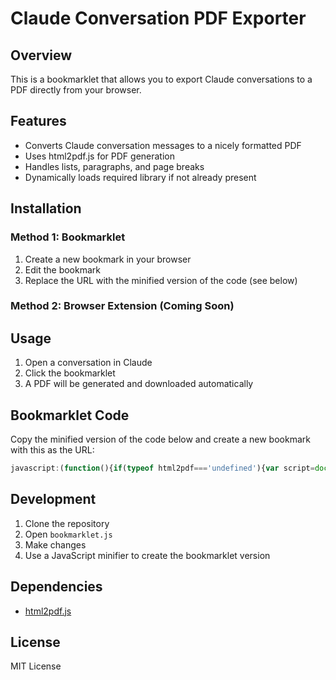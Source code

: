 # Claude Conversation PDF Exporter

## Overview
This is a bookmarklet that allows you to export Claude conversations to a PDF directly from your browser.

## Features
- Converts Claude conversation messages to a nicely formatted PDF
- Uses html2pdf.js for PDF generation
- Handles lists, paragraphs, and page breaks
- Dynamically loads required library if not already present

## Installation

### Method 1: Bookmarklet
1. Create a new bookmark in your browser
2. Edit the bookmark
3. Replace the URL with the minified version of the code (see below)

### Method 2: Browser Extension (Coming Soon)

## Usage
1. Open a conversation in Claude
2. Click the bookmarklet
3. A PDF will be generated and downloaded automatically

## Bookmarklet Code
Copy the minified version of the code below and create a new bookmark with this as the URL:

```javascript
javascript:(function(){if(typeof html2pdf==='undefined'){var script=document.createElement('script');script.src='https://cdnjs.cloudflare.com/ajax/libs/html2pdf.js/0.10.1/html2pdf.bundle.min.js';script.onload=initPDFExport;document.head.appendChild(script)}else{initPDFExport()}function processListElements(e){return e.querySelectorAll('ol, ul').forEach(list=>{list.style.paddingLeft='30px',list.style.marginLeft='15px',list.style.listStylePosition='outside','OL'===list.tagName?list.style.listStyleType='decimal':list.style.listStyleType='disc',list.querySelectorAll('li').forEach(li=>{li.style.marginBottom='10px',li.style.paddingLeft='10px',li.style.breakInside='avoid',li.style.pageBreakInside='avoid'})}),e.querySelectorAll('p').forEach(p=>{p.style.marginBottom='15px',p.style.lineHeight='1.5',p.style.breakInside='avoid',p.style.pageBreakInside='avoid'}),e}function initPDFExport(){const claudeMessages=Array.from(document.getElementsByClassName('font-claude-message'));if(0===claudeMessages.length)return void alert('No Claude responses found in the conversation.');const container=document.createElement('div');container.style.padding='20px',container.style.backgroundColor='white',container.style.fontFamily='Arial, sans-serif',container.style.fontSize='14px',container.style.color='#2D3748',claudeMessages.forEach((message,index)=>{const wrapper=document.createElement('div');wrapper.style.marginBottom='30px',wrapper.style.padding='20px',wrapper.style.borderBottom='1px solid #E2E8F0',wrapper.style.breakInside='avoid-page',wrapper.style.pageBreakInside='avoid';const messageNumber=document.createElement('div');messageNumber.style.fontSize='16px',messageNumber.style.fontWeight='bold',messageNumber.style.color='#4A5568',messageNumber.style.marginBottom='15px',messageNumber.textContent=`Response #${index+1}`;const messageClone=message.cloneNode(!0),processedMessage=processListElements(messageClone);wrapper.appendChild(messageNumber),wrapper.appendChild(processedMessage),container.appendChild(wrapper)});const opt={margin:[20,20,20,20],filename:'claude-responses.pdf',image:{type:'jpeg',quality:.98},html2canvas:{scale:2,useCORS:!0,logging:!1,scrollY:-window.scrollY,windowHeight:document.documentElement.offsetHeight},jsPDF:{unit:'mm',format:'a4',orientation:'portrait'},pagebreak:{mode:['avoid-all','css','legacy']}};html2pdf().from(container).set(opt).save().then(()=>console.log('PDF generated successfully!')).catch(err=>{console.error('Error generating PDF:',err),alert('Error generating PDF. Check console for details.')})}})()
```

## Development
1. Clone the repository
2. Open `bookmarklet.js`
3. Make changes
4. Use a JavaScript minifier to create the bookmarklet version

## Dependencies
- [html2pdf.js](https://github.com/eKoopmans/html2pdf.js/)

## License
MIT License
